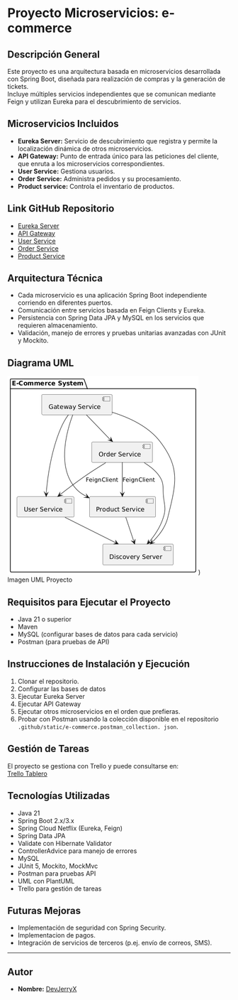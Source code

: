 # Proyecto Microservicios: e-commerce

## Descripción General
Este proyecto es una arquitectura basada en microservicios desarrollada con Spring Boot, diseñada para realización 
de compras y  la generación de tickets.  
Incluye múltiples servicios independientes que se comunican mediante Feign y utilizan Eureka para el descubrimiento de servicios.

## Microservicios Incluidos
- **Eureka Server:** Servicio de descubrimiento que registra y permite la localización dinámica de otros 
  microservicios.  
- **API Gateway:** Punto de entrada único para las peticiones del cliente, que enruta a los microservicios correspondientes.
- **User Service:** Gestiona usuarios.
- **Order Service:** Administra pedidos y su procesamiento.
- **Product service:** Controla el inventario de productos.
  
## Link GitHub Repositorio
- [Eureka Server](https://github.com/IronHackProject/discovery-server)
- [API Gateway](https://github.com/IronHackProject/gateway)  
- [User Service](https://github.com/IronHackProject/user-service)
- [Order Service](https://github.com/IronHackProject/order-service)
- [Product Service](https://github.com/IronHackProject/product-service)
## Arquitectura Técnica
- Cada microservicio es una aplicación Spring Boot independiente corriendo en diferentes puertos.
- Comunicación entre servicios basada en Feign Clients y Eureka.
- Persistencia con Spring Data JPA y MySQL en los servicios que requieren almacenamiento.
- Validación, manejo de errores y pruebas unitarias avanzadas con JUnit y Mockito.


## Diagrama UML
![UML_General.png](../static/UML_General.png))  
Imagen UML Proyecto

## Requisitos para Ejecutar el Proyecto
- Java 21 o superior
- Maven
- MySQL (configurar bases de datos para cada servicio)
- Postman (para pruebas de API)

## Instrucciones de Instalación y Ejecución
1. Clonar el repositorio.
2. Configurar las bases de datos 
3. Ejecutar Eureka Server 
4. Ejecutar API Gateway
5. Ejecutar otros microservicios en el orden que prefieras.
6. Probar con Postman usando la colección disponible en el repositorio `.github/static/e-commerce.postman_collection.
json`.

## Gestión de Tareas
El proyecto se gestiona con Trello y puede consultarse en:  
[Trello Tablero](https://trello.com/b/P0ZVjgZX/e-commerce)

## Tecnologías Utilizadas
- Java 21
- Spring Boot 2.x/3.x
- Spring Cloud Netflix (Eureka, Feign)
- Spring Data JPA
- Validate con Hibernate Validator
- ControllerAdvice para manejo de errores
- MySQL
- JUnit 5, Mockito, MockMvc
- Postman para pruebas API
- UML con PlantUML
- Trello para gestión de tareas

## Futuras Mejoras
- Implementación de seguridad con Spring Security.
- Implementacion de pagos.
- Integración de servicios de terceros (p.ej. envío de correos, SMS).


---

## Autor
- **Nombre:** [DevJerryX](https://github.com/planetWeb252)
